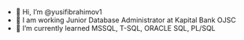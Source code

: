 - 👋 Hi, I’m @yusifibrahimov1
- 👀 I am working Junior Database Administrator at Kapital Bank OJSC
- 🌱 I’m currently learned MSSQL, T-SQL, ORACLE SQL, PL/SQL
